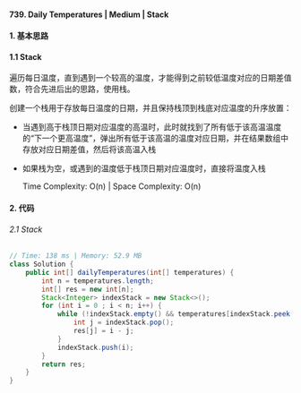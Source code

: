 #### 739. Daily Temperatures | Medium | Stack

#### 1. 基本思路

#### 1.1 Stack

​	遍历每日温度，直到遇到一个较高的温度，才能得到之前较低温度对应的日期差值数，符合先进后出的思路，使用栈。

​	创建一个栈用于存放每日温度的日期，并且保持栈顶到栈底对应温度的升序放置：

* 当遇到高于栈顶日期对应温度的高温时，此时就找到了所有低于该高温温度的“下一个更高温度”，弹出所有低于该高温的温度对应日期，并在结果数组中存放对应日期差值，然后将该高温入栈

* 如果栈为空，或遇到的温度低于栈顶日期对应温度时，直接将温度入栈

    Time Complexity: O(n) | Space Complexity: O(n)

#### 2. 代码

###### 2.1 Stack

```java
// Time: 138 ms | Memory: 52.9 MB
class Solution {
    public int[] dailyTemperatures(int[] temperatures) {
        int n = temperatures.length;
        int[] res = new int[n];
        Stack<Integer> indexStack = new Stack<>();
        for (int i = 0 ; i < n; i++) {
            while (!indexStack.empty() && temperatures[indexStack.peek()] < temperatures[i]) {
                int j = indexStack.pop();
                res[j] = i - j;
            }
            indexStack.push(i);
        }
        return res;
    }
}
```



